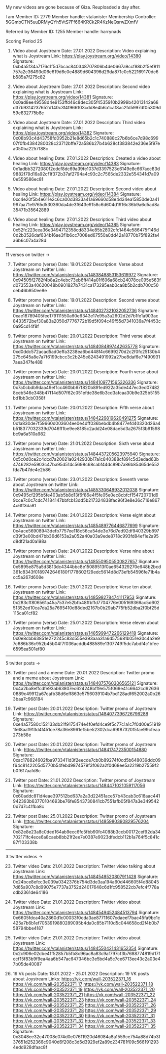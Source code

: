 
My new videos are gone because of Giza. Reuploaded a day after.


I am
Member ID: 2779
Member handle: vtalanister
Membership Controller: 5GGmbCTN5uuDRMyQYh5VtS7Ff664KRCk2R4KzNeQsrwZXmfV


Referred by
Member ID: 1255
Member handle: harrynads


Scoring Period 25


1. Video about Joystream
Date: 27.01.2022
Description: Video explaining what is Joystream
Link: https://play.joystream.org/video/14380
Signature: 0xb4a5f34a7176c1f5d7bcac840348707806b4de0667a9ccf88b2f5ef811757a2c36493d06e619d6c0e4889d604396d29da871c0c522169170dc6b585a7f275c82


2. Video about Joystream
Date: 27.01.2022
Description: Second video explaining what is Joystream
Link: https://play.joystream.org/video/14381
Signature: 0x0ad8ee49558d4e9153ffd46c8dec305f4535910b2999b42013142a68d37b9314237652d140c3f4f966103cdd8e4b6a1caf8ac2fd5997df05309d59e832775b8c


3. Video about Joystream
Date: 27.01.2022
Description: Third video explaining what is Joystream
Link: https://play.joystream.org/video/14382
Signature: 0x08b93c4d43758fd0952b21e8d65b2c1c740888c27b6b6ce7d98c69907f0fb4384280028c23712bffe72a586b27b4b628cf383842e236e5f97ea050ba2257f88c


4. Video about healing
Date: 27.01.2022
Description: Created a video about healing 
Link: https://play.joystream.org/video/14383
Signature: 0x1adbb3272080f2cdcf8dc69a39fe1037d3397523c6149e8c667acc83d9882f79d16a92cf1f372b37af2794a4c93c2c7565de2332e554341d7a090e559586ec81


5. Video about healing
Date: 27.01.2022
Description: Second video about healing
Link: https://play.joystream.org/video/14384
Signature: 0xc4e20f5b4e611e2c6ca00d3833a41a69660d58e4d34ea15850de0a41997aa71e9765d530360da4de3f643e9158c6d604d1916c36b9a6d5ad8a35471b35642889


6. Video about healing
Date: 27.01.2022
Description: Third video about healing
Link: https://play.joystream.org/video/14385
Signature: 0x52fc223eea36e3494712358cd8334e85b2802cfc1464e586475f146d0d2b3526daf634b16ae3f1b6cc7008ed67550a0dd42a18770b75f892fa4a6b6c07a4a28d


-----------------------------------
 11 verses on twitter ->


7. Twitter promo (verse)
Date: 19.01.2022
Description: Verse about Joystream on twitter
Link: https://twitter.com/vtalanister/status/1483848853153619972
Signature: 0x94505f2782f4b8a2c4ebc73eb6ff414a01f606a68cb24078ce095e563fd073553a40620048b0901827b7431ca173295eab0ca8b5b2cdb700c50ceb46b950ee8e


8. Twitter promo (verse)
Date: 19.01.2022
Description: Second verse about Joystream on twitter
Link: https://twitter.com/vtalanister/status/1484027321032052736
Signature: 0xae18789405fee179111550a60e6343e17e95a3a2602d2d7b1fe1a903ac8433572bef30a83a2050d7776772b19d5f094c49f55d7341036a7f4453c0a95cd14f8f


9. Twitter promo (verse)
Date: 20.01.2022
Description: Third verse about Joystream on twitter
Link: https://twitter.com/vtalanister/status/1484084897442635778
Signature: 0xd0ddc572acad5ad0effa3238ea6bd448f4c6699270d2c2f0fc25130b4275c645a8e7a7f6199cbcc3c2b245e8243491992a27be8daf6e7f4909317aea347fe488


10. Twitter promo (verse)
Date: 20.01.2022
Description: Fourth verse about Joystream on twitter
Link: https://twitter.com/vtalanister/status/1484109771565326336
Signature: 0x7a0cbdb9daa49ef1cc460bb67f820b891ed922a35de447ec3ed074828ceb546e348b47f14d507f62c051efde38e6b3cd3afcaa30b9e325b5155bd1bb3cb0358f


11. Twitter promo (verse)
Date: 20.01.2022
Description: Fifth verse about Joystream on twitter
Link: https://twitter.com/vtalanister/status/1484226819620491275
Signature: 0x1a830de7f59660d003604ee0e4dff036bebdb4b8477efd40320d26a4b518377032339d7046ff1be9ee8185c2add24e08dae5d3a2675f3b91598bc9a6a510a982


12. Twitter promo (verse)
Date: 21.01.2022
Description: Sixth verse about Joystream on twitter
Link: https://twitter.com/vtalanister/status/1484437205623975940
Signature: 0x5c0d0ce2c4dcd7a20021a0242930b17a1c840388cf891c5d3edad63b4746282e5903c47ba95d514c5698c68cabf44dc89b7a86b85465de552fda7b47de4e2b86


13. Twitter promo (verse)
Date: 23.01.2022
Description: Seventh verse about Joystream on twitter
Link: https://twitter.com/vtalanister/status/1485330648932012038
Signature: 0x9495cf295b5fe403ab5b8d13f6f86e4f5fe05e0ec8cbfcf154720701d99cce7c0c7cdc74184147bbfcb13dd5b217324838fac96f3e8e36c716e8674c6ff3da81


14. Twitter promo (verse)
Date: 24.01.2022
Description: Verse eight about Joystream on twitter
Link: https://twitter.com/vtalanister/status/1485489776446877699
Signature: 0x4ace56908943defb7757ee118c56ca54de3e76d7ed92df940329b897d39f3e00bd47bb36d6153a2a052a40a03a9ede8718c993fd84ef1e2a95d8df21ad0a198a


15. Twitter promo (verse)
Date: 24.01.2022
Description: Verse nine about Joystream on twitter
Link: https://twitter.com/vtalanister/status/1485509505500827657
Signature: 0x5895e875a5d3813dc4344bbc8e15089513f0ae654329270e648b2bcd361c8343f0189742646180f1778602f29edc5614d8d73efb54596fe71b4acc5a267d608e


16. Twitter promo (verse)
Date: 25.01.2022
Description: Verse ten about Joystream on twitter
Link: https://twitter.com/vtalanister/status/1485982784741117953
Signature: 0x283cff806561a45a7537e52bfb48ffbffd7704776e005169366ac5d60251352ed10ca7da25a7695410d88ded2167b0b29ab775fb52dba2f0bf25d115ca01cf82


17. Twitter promo (verse)
Date: 25.01.2022
Description: Verse eleven about Joystream on twitter
Link: https://twitter.com/vtalanister/status/1485999472266129418
Signature: 0x0e8cbb63851e272245c83d555e393aaa31a6d575681b051e30c4a2e97c686b36c952b45b04f7f036acddb488589e1307749f5dc7abdf4c1bfee6595ea501ef80


-----------------------------------
 5 twitter posts ->



18. Twitter post and a meme
Date: 20.01.2022
Description: Twitter promo and a meme about Joystream
Link: https://twitter.com/vtalanister/status/1484075760306565121
Signature: 0x4a2ba8effcdfe93ab63807ec624248bff9e575f069e41c6642cd926360889c49912a67cafb38d6eff863e5756039104b7bd128adf652002a0b263baa7c968184


19. Twitter post
Date: 20.01.2022
Description: Twitter promo of Joystream
Link: https://twitter.com/vtalanister/status/1484077396726796288
Signature: 0xe4a57580c152133db21f9175474e4f0efd4ce9f5c77c1a1c7f0d00e519191568aaf913d4f451ce78a36e8961ef5be52302dca69f87320f5fae99cfeaa273b58e


20. Twitter post
Date: 20.01.2022
Description: Twitter promo of Joystream
Link: https://twitter.com/vtalanister/status/1484174723500154880
Signature: 0xac178824602fba9733411d3f2eecde7cb0b89274f0cd5b648039ddc09f64c8142205d5770b54febd9874579f3f062a2f0d68ee5a2219b27559f2b0f617aafd8c


21. Twitter post
Date: 21.01.2022
Description: Twitter promo of Joystream
Link: https://twitter.com/vtalanister/status/1484471021059117056
Signature: 0x60addc811d4eae397512bd637a2a3d22451ace57b43cab3c618aac441942393b63770104693be76fe8543730841cb7551afb05f847a3e3495420d7d7c41fba8c


22. Twitter post
Date: 25.01.2022
Description: Twitter promo of Joystream
Link: https://twitter.com/vtalanister/status/1485980390829576204
Signature: 0x82e8e23a8c0ded164ab9ecc6fc5fbb90fc4088b3ccb00172cef92da34702171fc4ece6a8caeb8bb21f2ee7e0387e9023dfedcb112b1a764f5c841c87f103338b


-----------------------------------
 3 twitter videos ->


23. Twitter video
Date: 21.01.2022
Description: Twitter video talking about Joystream
Link: https://twitter.com/vtalanister/status/1484548520807911428
Signature: 0x24bce8efcc3e039a0342376b754d3de3aa194a60d446605f4d880457d65a907c8d99075e7737a3752d24017648c6d1fc958522cb7efc4f778acdb2361de64186


24. Twitter video
Date: 21.01.2022
Description: Twitter video about Joystream
Link: https://twitter.com/vtalanister/status/1484549452484513794
Signature: 0x6605fdca40a2860d1c00033f0cda3ae87711607cdaeef7bac45fa9bc1c425a7b6b1ef7053919880289095b4da0c85b7110d5c044658cd2f4b0b758794bbe4187


25. Twitter video
Date: 21.01.2022
Description: Twitter video about Joystream
Link: https://twitter.com/vtalanister/status/1484550421431652354
Signature: 0x2c906e02dbe41f52857b5fb8c96ac8a83c9af797cf3b7688774819d17fccf15f83b9f9ea4aa6b547ac647346bc3e5bd4a5c7ce6713ee43c2a03e47b05de40087


26. 19 Vk posts
Date: 18.01.2022 - 25.01.2022
Description: 19 VK posts about Joystream
Links: 
https://vk.com/wall-203522371_16
https://vk.com/wall-203522371_17
https://vk.com/wall-203522371_18
https://vk.com/wall-203522371_19
https://vk.com/wall-203522371_20
https://vk.com/wall-203522371_21
https://vk.com/wall-203522371_22
https://vk.com/wall-203522371_23
https://vk.com/wall-203522371_24
https://vk.com/wall-203522371_25
https://vk.com/wall-203522371_26
https://vk.com/wall-203522371_28
https://vk.com/wall-203522371_29
https://vk.com/wall-203522371_30
https://vk.com/wall-203522371_31
https://vk.com/wall-203522371_32
https://vk.com/wall-203522371_33
https://vk.com/wall-203522371_34
https://vk.com/wall-203522371_35
Signature: 0x3048ee32c47008e074d0e07611920d46084a8a1559ce754a88d74b3f37651d252366c9040d6f208c3d5d3929ef2a89c234781f09c5661912934edd928dfaac8f
